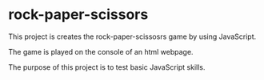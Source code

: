 # rock-paper-scissors
This project is creates the rock-paper-scissosrs game by using JavaScript.

The game is played on the console of an html webpage. 

The purpose of this project is to test basic JavaScript skills.